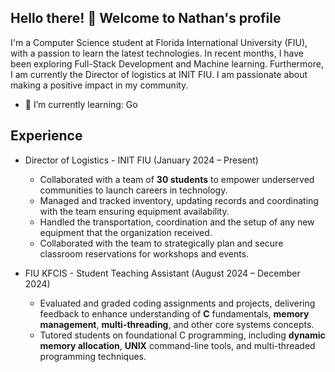 ## Hello there! 👋 Welcome to Nathan's profile

I'm a Computer Science student at Florida International University (FIU), with a passion to learn the latest technologies. In recent months, I have been exploring Full-Stack Development and Machine learning. Furthermore, I am currently the Director of logistics at INIT FIU. I am passionate about making a positive impact in my community. 

- 🌱 I’m currently learning: Go


Experience
---
- Director of Logistics - INIT FIU  (January 2024 – Present)
  *   Collaborated with a team of **30 students** to empower underserved communities to launch careers in technology.
  *   Managed and tracked inventory, updating records and coordinating with the team ensuring equipment availability.
  *   Handled the transportation, coordination and the setup of any new equipment that the organization received.
  *   Collaborated with the team to strategically plan and secure classroom reservations for workshops and events.

- FIU KFCIS - Student Teaching Assistant  (August 2024 – December 2024)
  *   Evaluated and graded coding assignments and projects, delivering feedback to enhance understanding of
**C** fundamentals, **memory management**, **multi-threading**, and other core systems concepts.
  *  Tutored students on foundational C programming, including **dynamic memory allocation**, **UNIX**
command-line tools, and multi-threaded programming techniques.


